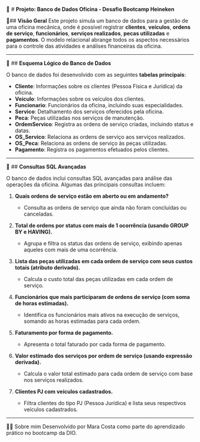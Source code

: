
🛒 # **Projeto: Banco de Dados Oficina - Desafio Bootcamp Heineken**

📌## **Visão Geral**
Este projeto simula um banco de dados para a gestão de uma oficina mecânica, onde é possível registrar **clientes**, **veículos**, **ordens de serviço**, **funcionários**, **serviços realizados**, **pecas utilizadas** e **pagamentos**. O modelo relacional abrange todos os aspectos necessários para o controle das atividades e análises financeiras da oficina.

---

🧠 ## **Esquema Lógico do Banco de Dados**

O banco de dados foi desenvolvido com as seguintes **tabelas principais**:

- **Cliente**: Informações sobre os clientes (Pessoa Física e Jurídica) da oficina.
- **Veiculo**: Informações sobre os veículos dos clientes.
- **Funcionario**: Funcionários da oficina, incluindo suas especialidades.
- **Servico**: Detalhamento dos serviços oferecidos pela oficina.
- **Peca**: Peças utilizadas nos serviços de manutenção.
- **OrdemServico**: Registra as ordens de serviço criadas, incluindo status e datas.
- **OS_Servico**: Relaciona as ordens de serviço aos serviços realizados.
- **OS_Peca**: Relaciona as ordens de serviço às peças utilizadas.
- **Pagamento**: Registra os pagamentos efetuados pelos clientes.

---

🧪 ## **Consultas SQL Avançadas**

O banco de dados inclui consultas SQL avançadas para análise das operações da oficina. Algumas das principais consultas incluem:

1. **Quais ordens de serviço estão em aberto ou em andamento?**
   - Consulta as ordens de serviço que ainda não foram concluídas ou canceladas.

2. **Total de ordens por status com mais de 1 ocorrência (usando GROUP BY e HAVING).**
   - Agrupa e filtra os status das ordens de serviço, exibindo apenas aqueles com mais de uma ocorrência.

3. **Lista das peças utilizadas em cada ordem de serviço com seus custos totais (atributo derivado).**
   - Calcula o custo total das peças utilizadas em cada ordem de serviço.

4. **Funcionários que mais participaram de ordens de serviço (com soma de horas estimadas).**
   - Identifica os funcionários mais ativos na execução de serviços, somando as horas estimadas para cada ordem.

5. **Faturamento por forma de pagamento.**
   - Apresenta o total faturado por cada forma de pagamento.

6. **Valor estimado dos serviços por ordem de serviço (usando expressão derivada).**
   - Calcula o valor total estimado para cada ordem de serviço com base nos serviços realizados.

7. **Clientes PJ com veículos cadastrados.**
   - Filtra clientes do tipo PJ (Pessoa Jurídica) e lista seus respectivos veículos cadastrados.

---
👩‍💻 Sobre mim
Desenvolvido por Mara Costa como parte do aprendizado prático no bootcamp da DIO.

